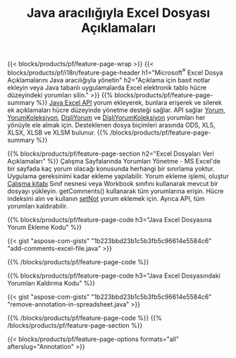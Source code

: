 ﻿---
title: Java aracılığıyla Excel Dosyası Açıklamaları
url: /tr/java/annotation/
description: Java kitaplığı ile Excel ve OpenOffice elektronik tablolarının veri açıklamalarını ekleyin veya kaldırın.
---
{{< blocks/products/pf/feature-page-wrap >}}
{{< blocks/products/pf/i18n/feature-page-header h1="Microsoft<sup>&reg;</sup> Excel Dosya Açıklamalarını Java aracılığıyla yönetin" h2="Açıklama için basit notlar ekleyin veya Java tabanlı uygulamalarda Excel elektronik tablo hücre düzeyindeki yorumları silin." >}}
{{% blocks/products/pf/feature-page-summary %}}
[Java Excel API](/cells/java/) yorum ekleyerek, bunlara erişerek ve silerek ek açıklamaları hücre düzeyinde yönetme desteği sağlar. API sağlar [Yorum](https://reference.aspose.com/cells/java/com.aspose.cells/Comment), [YorumKoleksiyon](https://reference.aspose.com/cells/java/com.aspose.cells/CommentCollection), [DişliYorum](https://reference.aspose.com/cells/java/com.aspose.cells/ThreadedComment) ve [DişliYorumKoleksiyon](https://reference.aspose.com/cells/java/com.aspose.cells/ThreadedCommentCollection) yorumları her yönüyle ele almak için.
Desteklenen dosya biçimleri arasında ODS, XLS, XLSX, XLSB ve XLSM bulunur.
{{% /blocks/products/pf/feature-page-summary %}}

{{% blocks/products/pf/feature-page-section h2="Excel Dosyaları Veri Açıklamaları" %}}
Çalışma Sayfalarında Yorumları Yönetme - MS Excel'de bir sayfada kaç yorum olacağı konusunda herhangi bir sınırlama yoktur. Uygulama gereksinimi kadar ekleme yapılabilir. Yorum ekleme işlemi, oluştur [Çalışma kitabı](https://reference.aspose.com/cells/java/com.aspose.cells/Workbook) Sınıf nesnesi veya Workbook sınıfını kullanarak mevcut bir dosyayı yükleyin. getComments() kullanarak tüm yorumlarına erişin. Hücre indeksini alın ve kullanın [setNot](https://reference.aspose.com/cells/java/com.aspose.cells/comment#Note) yorum eklemek için. Ayrıca API, tüm yorumları kaldırabilir. 

{{% blocks/products/pf/feature-page-code h3="Java Excel Dosyasına Yorum Ekleme Kodu" %}}

{{< gist "aspose-com-gists" "1b223bbd23b1c5b3fb5c96614e5584c6" "add-comments-excel-file.java" >}}

{{% /blocks/products/pf/feature-page-code %}}

{{% blocks/products/pf/feature-page-code h3="Java Excel Dosyasındaki Yorumları Kaldırma Kodu" %}}

{{< gist "aspose-com-gists" "1b223bbd23b1c5b3fb5c96614e5584c6" "remove-annotation-in-spreadsheet.java" >}}

{{% /blocks/products/pf/feature-page-code %}}
{{% /blocks/products/pf/feature-page-section %}}

{{< blocks/products/pf/feature-page-options formats="all" afterslug="Annotation" >}}
